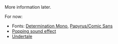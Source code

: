 More information later.

For now:

- Fonts: [Determination Mono](https://www.behance.net/gallery/31268855/Determination-Better-Undertale-Font), [Papyrus/Comic Sans](https://gitlab.com/cartr/undertale-fonts)
- [Popping sound effect](https://opengameart.org/content/3-pop-sounds)
- [Undertale](https://undertale.com/)
